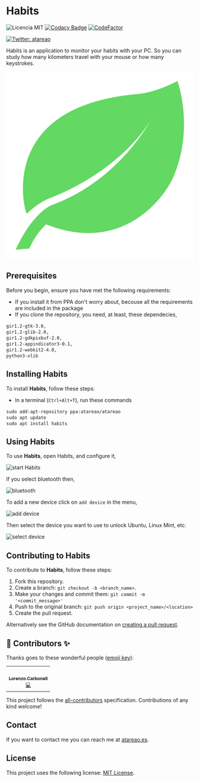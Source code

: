 # Habits

![Licencia MIT](https://img.shields.io/badge/Licencia-MIT-green)
[![Codacy Badge](https://api.codacy.com/project/badge/Grade/b3e704c3f150404582cd23b9fcb4be32)](https://www.codacy.com/manual/atareao/habits?utm_source=github.com&amp;utm_medium=referral&amp;utm_content=atareao/habits&amp;utm_campaign=Badge_Grade)
[![CodeFactor](https://www.codefactor.io/repository/github/atareao/habits/badge/master)](https://www.codefactor.io/repository/github/atareao/habits/overview/master)

[![Twitter: atareao](https://img.shields.io/twitter/follow/atareao.svg?style=social)](https://twitter.com/atareao)

Habits is an application to monitor your habits with your PC. So you can study how many kilometers travel with your
mouse or how many keystrokes.

[![Habits](./data/icons/habits.svg)](https://www.atareao.es/aplicacion/habits/)


## Prerequisites

Before you begin, ensure you have met the following requirements:

* If you install it from PPA don't worry about, becouse all the requirements are included in the package
* If you clone the repository, you need, at least, these dependecies,

```
gir1.2-gtk-3.0,
gir1.2-glib-2.0,
gir1.2-gdkpixbuf-2.0,
gir1.2-appindicator3-0.1,
gir1.2-webkit2-4.0,
python3-xlib
```

## Installing Habits

To install **Habits**, follow these steps:

* In a terminal (`Ctrl+Alt+T`), run these commands

```
sudo add-apt-repository ppa:atareao/atareao
sudo apt update
sudo apt install habits
```

## Using Habits

To use **Habits**, open Habits, and configure it,

![start Habits](./screenshots/image01.png)

If you select bluetooth then,

![bluetooth](./screenshots/image02.png)

To add a new device click on `add device` in the menu,

![add device](./screenshots/image03.png)

Then select the device you want to use to unlock Ubuntu, Linux Mint, etc.

![select device](./screenshots/image04.png)


## Contributing to Habits

To contribute to **Habits**, follow these steps:

1. Fork this repository.
2. Create a branch: `git checkout -b <branch_name>`.
3. Make your changes and commit them: `git commit -m '<commit_message>'`
4. Push to the original branch: `git push origin <project_name>/<location>`
5. Create the pull request.

Alternatively see the GitHub documentation on [creating a pull request](https://help.github.com/en/github/collaborating-with-issues-and-pull-requests/creating-a-pull-request).

## 👤 Contributors ✨

Thanks goes to these wonderful people ([emoji key](https://allcontributors.org/docs/en/emoji-key)):

<!-- ALL-CONTRIBUTORS-LIST:START - Do not remove or modify this section -->
<!-- prettier-ignore-start -->
<!-- markdownlint-disable -->
<table>
  <tr>
    <td align="center"><a href="https://www.atareao.es"><img src="https://avatars3.githubusercontent.com/u/298055?v=4" width="100px;" alt=""/><br /><sub><b>Lorenzo Carbonell</b></sub></a><br /><a href="https://github.com/atareao/fondos-productivos/commits?author=atareao" title="Code">💻</a></td>
  </tr>
</table>

<!-- markdownlint-enable -->
<!-- prettier-ignore-end -->
<!-- ALL-CONTRIBUTORS-LIST:END -->

This project follows the [all-contributors](https://github.com/all-contributors/all-contributors) specification. Contributions of any kind welcome!

## Contact

If you want to contact me you can reach me at [atareao.es](https://www.atareao.es).

## License

This project uses the following license: [MIT License](https://choosealicense.com/licenses/mit/).
